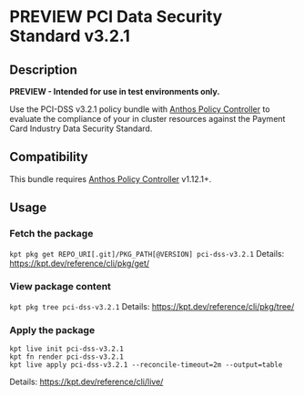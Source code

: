 PREVIEW PCI Data Security Standard v3.2.1
==================================================

## Description

**PREVIEW - Intended for use in test environments only.**

Use the PCI-DSS v3.2.1 policy bundle with [Anthos Policy Controller](https://cloud.google.com/anthos-config-management/docs/concepts/policy-controller) to evaluate the compliance of your in cluster resources against the Payment Card Industry Data Security Standard.

## Compatibility

This bundle requires [Anthos Policy Controller](https://cloud.google.com/anthos-config-management/docs/concepts/policy-controller) v1.12.1+.

## Usage

### Fetch the package
`kpt pkg get REPO_URI[.git]/PKG_PATH[@VERSION] pci-dss-v3.2.1`
Details: https://kpt.dev/reference/cli/pkg/get/

### View package content
`kpt pkg tree pci-dss-v3.2.1`
Details: https://kpt.dev/reference/cli/pkg/tree/

### Apply the package
```
kpt live init pci-dss-v3.2.1
kpt fn render pci-dss-v3.2.1
kpt live apply pci-dss-v3.2.1 --reconcile-timeout=2m --output=table
```
Details: https://kpt.dev/reference/cli/live/
